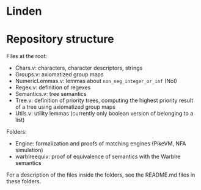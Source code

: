 Linden
======

# Repository structure

Files at the root:
- Chars.v: characters, character descriptors, strings
- Groups.v: axiomatized group maps
- NumericLemmas.v: lemmas about `non_neg_integer_or_inf` (NoI)
- Regex.v: definition of regexes
- Semantics.v: tree semantics
- Tree.v: definition of priority trees, computing the highest priority result of a tree using axiomatized group maps
- Utils.v: utility lemmas (currently only boolean version of belonging to a list)

Folders:
- Engine: formalization and proofs of matching engines (PikeVM, NFA simulation)
- warblreequiv: proof of equivalence of semantics with the Warblre semantics

For a description of the files inside the folders, see the README.md files in these folders.
